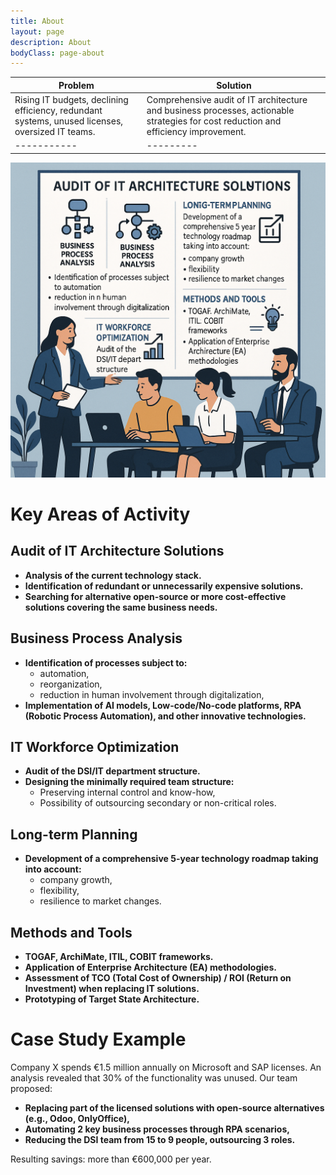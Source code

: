 ```yaml
---
title: About
layout: page
description: About
bodyClass: page-about
---
```

|   Problem   |   Solution   |
| ----------- | ---------    |
| Rising IT budgets, declining efficiency, redundant systems, unused licenses, oversized IT teams.    | Comprehensive audit of IT architecture and business processes, actionable strategies for cost reduction and efficiency improvement. |
| ----------- | ---------    |


![Accounting Services](/images/audit-of-it-architectiure-solutions.png)


# Key Areas of Activity

##  Audit of IT Architecture Solutions
   - **Analysis of the current technology stack.**
   - **Identification of redundant or unnecessarily expensive solutions.**
   - **Searching for alternative open-source or more cost-effective solutions covering the same business needs.**
## Business Process Analysis
   - **Identification of processes subject to:**
      - automation,
      - reorganization,
      - reduction in human involvement through digitalization,
   - **Implementation of AI models, Low-code/No-code platforms, RPA (Robotic Process Automation), and other innovative technologies.**

## IT Workforce Optimization
   - **Audit of the DSI/IT department structure.**
   - **Designing the minimally required team structure:**
     - Preserving internal control and know-how,
     - Possibility of outsourcing secondary or non-critical roles.

## Long-term Planning
   - **Development of a comprehensive 5-year technology roadmap taking into account:**
      - company growth,
      - flexibility,
      - resilience to market changes.

## Methods and Tools
   - **TOGAF, ArchiMate, ITIL, COBIT frameworks.**
   - **Application of Enterprise Architecture (EA) methodologies.**
   - **Assessment of TCO (Total Cost of Ownership) / ROI (Return on Investment) when replacing IT solutions.**
   - **Prototyping of Target State Architecture.**

# Case Study Example
Company X spends €1.5 million annually on Microsoft and SAP licenses. An analysis revealed that 30% of the functionality was unused. Our team proposed:
   - **Replacing part of the licensed solutions with open-source alternatives (e.g., Odoo, OnlyOffice),**
   - **Automating 2 key business processes through RPA scenarios,**
   - **Reducing the DSI team from 15 to 9 people, outsourcing 3 roles.**

Resulting savings: more than €600,000 per year.

